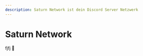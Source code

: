 ```yaml
---
description: Saturn Network ist dein Discord Server Netzwerk
---
```


# Saturn Network







fjfj :tada:
